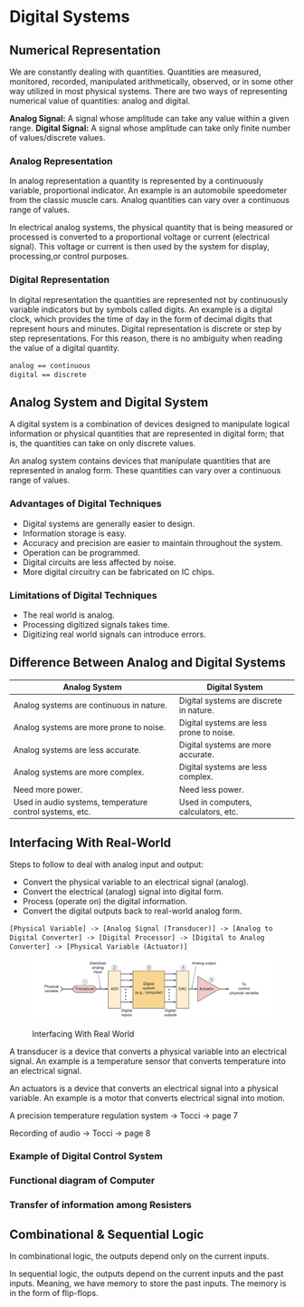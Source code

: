 # Digital Systems

## Numerical Representation

We are constantly dealing with quantities. Quantities are measured, monitored, recorded, manipulated arithmetically, observed, or in some other way utilized in most physical systems. There are two ways of representing numerical value of quantities: analog and digital.

**Analog Signal:** A signal whose amplitude can take any value within a given range.
**Digital Signal:** A signal whose amplitude can take only finite number of values/discrete values.

### Analog Representation

In analog representation a quantity is represented by a continuously variable, proportional indicator. An example is an automobile speedometer from the classic muscle cars. Analog quantities can vary over a continuous range of values.

In electrical analog systems, the physical quantity that is being measured or processed is converted to a proportional voltage or current (electrical signal). This voltage or current is then used by the system for display, processing,or control purposes.

### Digital Representation

In digital representation the quantities are represented not by continuously variable indicators but by symbols called digits. An example is a digital clock, which provides the time of day in the form of decimal digits that represent hours and minutes. Digital representation is discrete or step by step representations. For this reason, there is no ambiguity when reading the value of a digital quantity.

```
analog == continuous
digital == discrete
```

## Analog System and Digital System

A digital system is a combination of devices designed to manipulate logical information or physical quantities that are represented in digital form; that is, the quantities can take on only discrete values.

An analog system contains devices that manipulate quantities that are represented in analog form. These quantities can vary over a continuous range of values.

### Advantages of Digital Techniques

* Digital systems are generally easier to design.
* Information storage is easy.
* Accuracy and precision are easier to maintain throughout the system.
* Operation can be programmed.
* Digital circuits are less affected by noise.
* More digital circuitry can be fabricated on IC chips.

### Limitations of Digital Techniques

* The real world is analog.
* Processing digitized signals takes time.
* Digitizing real world signals can introduce errors.

## Difference Between Analog and Digital Systems

| Analog System | Digital System |
|---------------|----------------|
| Analog systems are continuous in nature. | Digital systems are discrete in nature. |
| Analog systems are more prone to noise. | Digital systems are less prone to noise. |
| Analog systems are less accurate. | Digital systems are more accurate. |
| Analog systems are more complex. | Digital systems are less complex. |
| Need more power. | Need less power. |
| Used in audio systems, temperature control systems, etc. | Used in computers, calculators, etc. |

## Interfacing With Real-World

Steps to follow to deal with analog input and output:

* Convert the physical variable to an electrical signal (analog).
* Convert the electrical (analog) signal into digital form.
* Process (operate on) the digital information.
* Convert the digital outputs back to real-world analog form.

```text
[Physical Variable] -> [Analog Signal (Transducer)] -> [Analog to Digital Converter] -> [Digital Processor] -> [Digital to Analog Converter] -> [Physical Variable (Actuator)]
```

<figure><img src=".gitbook/assets/digital-systems/real-world-interfacing.png" alt="Interfacing With Real World"><figcaption><p>Interfacing With Real World</p></figcaption></figure>

A transducer is a device that converts a physical variable into an electrical signal. An example is a temperature sensor that converts temperature into an electrical signal.

An actuators is a device that converts an electrical signal into a physical variable. An example is a motor that converts electrical signal into motion.

A precision temperature regulation system -> Tocci -> page 7

Recording of audio -> Tocci -> page 8

### Example of Digital Control System

### Functional diagram of Computer

### Transfer of information among Resisters


## Combinational & Sequential Logic

In combinational logic, the outputs depend only on the current inputs. 

In sequential logic, the outputs depend on the current inputs and the past inputs. Meaning, we have memory to store the past inputs. The memory is in the form of flip-flops.
